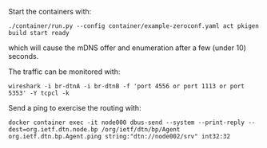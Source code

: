 Start the containers with:
```
./container/run.py --config container/example-zeroconf.yaml act pkigen build start ready
```
which will cause the mDNS offer and enumeration after a few (under 10) seconds.

The traffic can be monitored with:
```
wireshark -i br-dtnA -i br-dtnB -f 'port 4556 or port 1113 or port 5353' -Y tcpcl -k
```

Send a ping to exercise the routing with:
```
docker container exec -it node000 dbus-send --system --print-reply --dest=org.ietf.dtn.node.bp /org/ietf/dtn/bp/Agent org.ietf.dtn.bp.Agent.ping string:"dtn://node002/srv" int32:32
```
